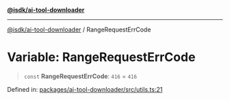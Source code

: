 [**@isdk/ai-tool-downloader**](../README.md)

***

[@isdk/ai-tool-downloader](../globals.md) / RangeRequestErrCode

# Variable: RangeRequestErrCode

> `const` **RangeRequestErrCode**: `416` = `416`

Defined in: [packages/ai-tool-downloader/src/utils.ts:21](https://github.com/isdk/ai-tool-download.js/blob/5c633badb58d2b1edcb590d9347934219b941226/src/utils.ts#L21)
